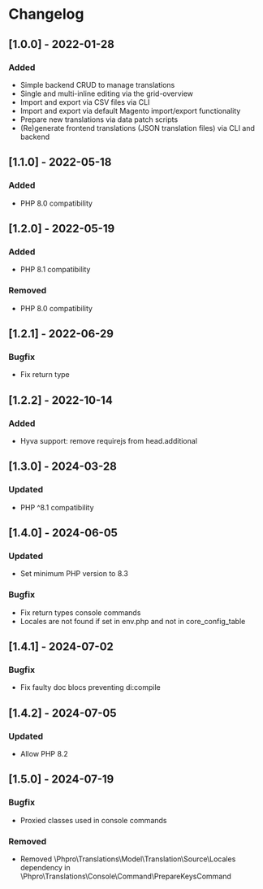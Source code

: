 # Changelog
## [1.0.0] - 2022-01-28
### Added
- Simple backend CRUD to manage translations
- Single and multi-inline editing via the grid-overview
- Import and export via CSV files via CLI
- Import and export via default Magento import/export functionality
- Prepare new translations via data patch scripts
- (Re)generate frontend translations (JSON translation files) via CLI and backend

## [1.1.0] - 2022-05-18
### Added
- PHP 8.0 compatibility

## [1.2.0] - 2022-05-19
### Added
- PHP 8.1 compatibility
### Removed
- PHP 8.0 compatibility

## [1.2.1] - 2022-06-29
### Bugfix
- Fix return type

## [1.2.2] - 2022-10-14
### Added
- Hyva support: remove requirejs from head.additional

## [1.3.0] - 2024-03-28
### Updated
- PHP ^8.1 compatibility 

## [1.4.0] - 2024-06-05
### Updated
- Set minimum PHP version to 8.3
### Bugfix
- Fix return types console commands
- Locales are not found if set in env.php and not in core_config_table

## [1.4.1] - 2024-07-02
### Bugfix
- Fix faulty doc blocs preventing di:compile

## [1.4.2] - 2024-07-05
### Updated
- Allow PHP 8.2

## [1.5.0] - 2024-07-19
### Bugfix
- Proxied classes used in console commands
### Removed
- Removed \Phpro\Translations\Model\Translation\Source\Locales dependency in \Phpro\Translations\Console\Command\PrepareKeysCommand
